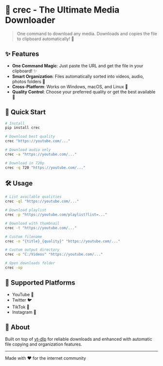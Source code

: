 # 🎥 crec - The Ultimate Media Downloader

> One command to download any media. Downloads and copies the file to clipboard automatically! 🚀

## ✨ Features

- **One Command Magic**: Just paste the URL and get the file in your clipboard! ✨
- **Smart Organization**: Files automatically sorted into videos, audio, photos folders 📁
- **Cross-Platform**: Works on Windows, macOS, and Linux 💫
- **Quality Control**: Choose your preferred quality or get the best available 🎯

## 🚀 Quick Start

```bash
# Install
pip install crec

# Download best quality
crec "https://youtube.com/..."

# Download audio only
crec -a "https://youtube.com/..."

# Download in 720p
crec -q 720 "https://youtube.com/..."
```

## 🛠️ Usage

```bash
# List available qualities
crec -ql "https://youtube.com/..."

# Download playlist
crec -p "https://youtube.com/playlist?list=..."

# Download with thumbnail
crec -t "https://youtube.com/..."

# Custom filename
crec -n "{title}_{quality}" "https://youtube.com/..."

# Custom output directory
crec -o "C:/Videos" "https://youtube.com/..."

# Open downloads folder
crec -op
```

## 🎯 Supported Platforms

- YouTube 🎥
- Twitter 🐦
- TikTok 📱
- Instagram 📸

## 📝 About

Built on top of [yt-dlp](https://github.com/yt-dlp/yt-dlp) for reliable downloads and enhanced with automatic file copying and organization features.

---

Made with ❤️ for the internet community

